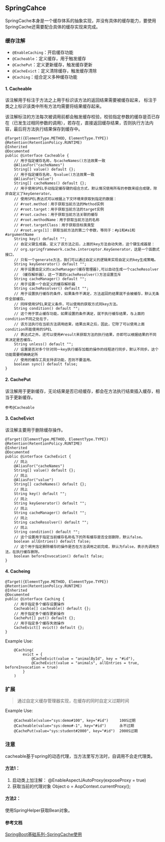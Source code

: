 ## SpringCahce
SpringCache本身是一个缓存体系的抽象实现，并没有具体的缓存能力，要使用SpringCache还需要配合具体的缓存实现来完成。

### 缓存注解

- `@EnableCaching`：开启缓存功能
- `@Cacheable`：定义缓存，用于触发缓存
- `@CachePut`：定义更新缓存，触发缓存更新
- `@CacheEvict`：定义清除缓存，触发缓存清除
- `@Caching`：组合定义多种缓存功能

#### 1. Cacheable
该注解用于标注于方法之上用于标识该方法的返回结果需要被缓存起来，
标注于类之上标识该类中所有方法均需要将结果缓存起来。

该注解标注的方法每次被调用前都会触发缓存校验，校验指定参数的缓存是否已存在（已发生过相同参数的调用），若存在，直接返回缓存结果，否则执行方法内容，最后将方法执行结果保存到缓存中。
```
@Target({ElementType.METHOD, ElementType.TYPE})
@Retention(RetentionPolicy.RUNTIME)
@Inherited
@Documented
public @interface Cacheable {
    // 用于指定缓存名称，与cacheNames()方法效果一致
    @AliasFor("cacheNames")
    String[] value() default {};
    // 用于指定缓存名称，与value()方法效果一致
    @AliasFor("value")
    String[] cacheNames() default {};
    // 用于使用SPEL手动指定缓存键的组合方式，默认情况使用所有的参数来组合成键，除非自定义了keyGenerator。
    // 使用SPEL表达式可以根据上下文环境来获取到指定的数据：
    // #root.method：用于获取当前方法的Method实例
    // #root.target：用于获取当前方法的target实例
    // #root.caches：用于获取当前方法关联的缓存
    // #root.methodName：用于获取当前方法的名称
    // #root.targetClass：用于获取目标类类型
    // #root.args[1]：获取当前方法的第二个参数，等同于：#p1和#a1和#argumentName
    String key() default "";
    // 自定义键生成器，定义了该方法之后，上面的key方法自动失效，这个键生成器是：
    // org.springframework.cache.interceptor.KeyGenerator，这是一个函数式接口，
    // 只有一个generate方法，我们可以通过自定义的逻辑来实现自定义的key生成策略。
    String keyGenerator() default "";
    // 用于设置自定义的cacheManager(缓存管理器),可以自动生成一个cacheResolver
    // （缓存解析器），这一下面的cacheResolver()方法设置互斥
    String cacheManager() default "";
    // 用于设置一个自定义的缓存解析器
    String cacheResolver() default "";
    // 用于设置执行缓存的条件，如果条件不满足，方法返回的结果就不会被缓存，默认无条件全部缓存。
    // 同样使用SPEL来定义条件，可以使用的获取方式同key方法。
    String condition() default "";
    // 这个用于禁止缓存功能，如果设置的条件满足，就不执行缓存结果，与上面的condition不同之处在于，
    // 该方法执行在当前方法调用结束，结果出来之后，因此，它除了可以使用上面condition所能使用的SPEL
    // 表达式之外，还可以使用#result来获取方法的执行结果，亦即可以根据结果的不同来决定是否缓存。
    String unless() default "";
    // 设置是否对多个针对同一key执行缓存加载的操作的线程进行同步，默认不同步。这个功能需要明确确定所
    // 使用的缓存工具支持该功能，否则不要滥用。
    boolean sync() default false;
}
```
#### 2. CachePut
该注解用于更新缓存，无论结果是否已经缓存，都会在方法执行结束插入缓存，相当于更新缓存。
```
参考@Cacheable
```

#### 3. CacheEvict
该注解主要用于删除缓存操作。
```
@Target({ElementType.METHOD, ElementType.TYPE})
@Retention(RetentionPolicy.RUNTIME)
@Inherited
@Documented
public @interface CacheEvict {
    // 同上
    @AliasFor("cacheNames")
    String[] value() default {};
    // 同上
    @AliasFor("value")
    String[] cacheNames() default {};
    // 同上
    String key() default "";
    // 同上
    String keyGenerator() default "";
    // 同上
    String cacheManager() default "";
    // 同上
    String cacheResolver() default "";
    // 同上
    String condition() default "";
    // 这个设置用于指定当前缓存名称名下的所有缓存是否全部删除，默认false。
    boolean allEntries() default false;
    // 这个用于指定删除缓存的操作是否在方法调用之前完成，默认为false，表示先调用方法，在执行缓存删除。
    boolean beforeInvocation() default false;
}
```
#### 4. Cacheing
```
@Target({ElementType.METHOD, ElementType.TYPE})
@Retention(RetentionPolicy.RUNTIME)
@Inherited
@Documented
public @interface Caching {
    // 用于指定多个缓存设置操作
    Cacheable[] cacheable() default {};
    // 用于指定多个缓存更新操作
    CachePut[] put() default {};
    // 用于指定多个缓存失效操作
    CacheEvict[] evict() default {};
}
```
Example Use:
```
    @Caching(
        evict = {
            @CacheEvict(value = "animalById", key = "#id"),
            @CacheEvict(value = "animals", allEntries = true, beforeInvocation = true)
        }
    )
```

### 扩展
> 通过自定义缓存管理器实现，在缓存的同时自定义过期时间

Example Use:
```
    @Cacheable(value="sys:demo#100", key="#id")     100S过期
    @Cacheable(value="sys:demo#-1", key="#id")      永不过期
    @CachePut(value="sys:student#2000", key="#id")  2000S过期
```

### 注意
cacheable基于spring的动态代理，当方法里写方法时，自调用不会走代理类。
#### 方法1：
1. 启动类上加注解：
@EnableAspectJAutoProxy(exposeProxy = true)
2. 获取当前的代理对象
Object o = AopContext.currentProxy();
#### 方法2：
使用SpringHelper获取Bean对象。

#### 参考文档
[SpringBoot基础系列-SpringCache使用](https://www.jianshu.com/p/6db623355e11)
